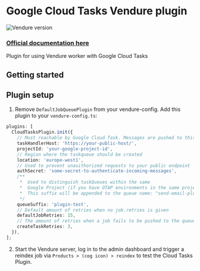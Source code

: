 # Google Cloud Tasks Vendure plugin

![Vendure version](https://img.shields.io/npm/dependency-version/vendure-plugin-google-cloud-tasks/dev/@vendure/core)

### [Official documentation here](https://pinelab-plugins.com/plugin/vendure-plugin-google-cloud-tasks)

Plugin for using Vendure worker with Google Cloud Tasks

## Getting started

## Plugin setup

1. Remove `DefaultJobQueuePlugin` from your vendure-config. Add this plugin to your `vendure-config.ts`:

```ts
plugins: [
  CloudTasksPlugin.init({
    // Must reachable by Google Cloud Task. Messages are pushed to this endpoint
    taskHandlerHost: 'https://your-public-host/',
    projectId: 'your-google-project-id',
    // Region where the taskqueue should be created
    location: 'europe-west1',
    // Used to prevent unauithorized requests to your public endpoint
    authSecret: 'some-secret-to-authenticate-incoming-messages',
    /**
     *  Used to distinguish taskQueues within the same
     *  Google Project (if you have OTAP environments in the same project for example)
     *  This suffix will be appended to the queue name: "send-email-plugin-test"
     */
    queueSuffix: 'plugin-test',
    // Default amount of retries when no job.retries is given
    defaultJobRetries: 15,
    // The amount of retries when a job fails to be pushed to the queue
    createTaskRetries: 3,
  }),
];
```

2. Start the Vendure server, log in to the admin dashboard and trigger a reindex job
   via `Products > (cog icon) > reindex` to test the Cloud Tasks Plugin.
